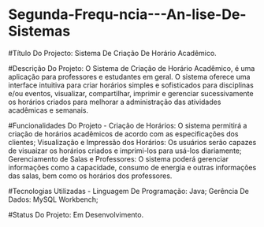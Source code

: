 # Segunda-Frequ-ncia---An-lise-De-Sistemas
#Título Do Projecto:  Sistema De Criação De Horário Acadêmico.

#Descrição Do Projeto: O Sistema de Criação de Horário Acadêmico, é uma aplicação para professores e estudantes em geral. O sistema oferece uma interface intuitiva para criar horários simples e sofisticados para disciplinas e/ou eventos, visualizar, compartilhar, imprimir e gerenciar sucessivamente os horários criados para melhorar a administração das atividades acadêmicas e semanais.

#Funcionalidades Do Projeto - Criação de Horários: O sistema permitirá a criação de horários acadêmicos de acordo com as especificações dos clientes; Visualização e Impressão dos Horários: Os usuários serão capazes de  visuaizar os horários criados e imprimi-los para usá-los diariamente; Gerenciamento de Salas e Professores: O sistema poderá gerenciar informações como a capacidade, consumo de energia e outras informações das salas, bem como os horários dos professores.

#Tecnologias Utilizadas - Linguagem De Programação: Java; Gerência De Dados: MySQL Workbench;

#Status Do Projeto: Em Desenvolvimento.
